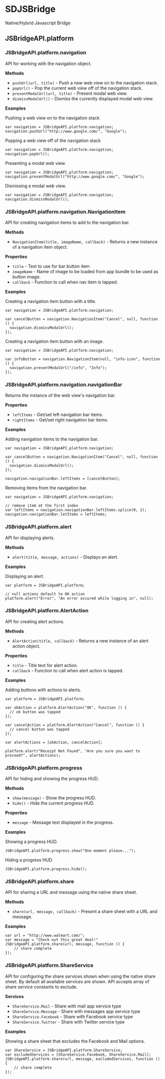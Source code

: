 SDJSBridge
==========

Native/Hybrid Javascript Bridge

## JSBridgeAPI.platform

### JSBridgeAPI.platform.navigation

API for working with the navigation object.

**Methods**

- `pushUrl(url, title)` - Push a new web view on to the navigation stack.
- `popUrl()` - Pop the current web view off of the navigation stack.
- `presentModalUrl(url, title)` - Present modal web view.
- `dismissModalUrl()` - Dismiss the currently displayed modal web view.

**Examples**

Pushing a web view on to the navigation stack

```
var navigation = JSBridgeAPI.platform.navigation;
navigation.pushUrl("http://www.google.com/", "Google");
```

Popping a web view off of the navigation stack

```
var navigation = JSBridgeAPI.platform.navigation;
navigation.popUrl();
```

Presenting a modal web view.

```
var navigation = JSBridgeAPI.platform.navigation;
navigation.presentModalUrl("http://www.google.com/", "Google");
```

Dismissing a modal web view.

```
var navigation = JSBridgeAPI.platform.navigation;
navigation.dismissModalUrl();
```

### JSBridgeAPI.platform.navigation.NavigationItem

API for creating navigation items to add to the navigation bar.

**Methods**

- `NavigationItem(title, imageName, callback)` - Returns a new instance of a navigation item object. 

**Properties**

- `title` - Text to use for bar button item
- `imageName` - Name of image to be loaded from app bundle to be used as button image.
- `callback` - Function to call when nav item is tapped.

**Examples**

Creating a navigation item button with a title.

```
var navigation = JSBridgeAPI.platform.navigation;

var cancelButton = navigation.NavigationItem("Cancel", null, function () {
  navigation.dismissModalUrl();
});

```

Creating a navigation item button with an image.

```
var navigation = JSBridgeAPI.platform.navigation;

var infoButton = navigation.NavigationItem(null, "info-icon", function () {
  navigation.presentModalUrl("/info", "Info");
});

```

### JSBridgeAPI.platform.navigation.navigationBar

Returns the instance of the web view's navigation bar.

**Properties**

- `leftItems` - Get/set left navigation bar items.
- `rightItems` - Get/set right navigation bar items.

**Examples**

Adding navigation items to the navigation bar.

```
var navigation = JSBridgeAPI.platform.navigation;

var cancelButton = navigation.NavigationItem("Cancel", null, function () {
  navigation.dismissModalUrl();
});

navigation.navigationBar.leftItems = [cancelButton];
```

Removing items from the navigation bar.

```
var navigation = JSBridgeAPI.platform.navigation;

// remove item at the first index
var leftItems = navigation.navigationBar.leftItems.splice(0, 1);
navigation.navigationBar.letItems = leftItems;
```

### JSBridgeAPI.platform.alert

API for displaying alerts.

**Methods**

- `alert(title, message, actions)` - Displays an alert.

**Examples**

Displaying an alert.

```
var platform = JSBridgeAPI.platform;

// null actions default to OK action
platform.alert("Error", "An error occured while logging in", null);
```

### JSBridgeAPI.platform.AlertAction

API for creating alert actions.

**Methods**

- `AlertAction(title, callback)` - Returns a new instance of an alert action object.

**Properties**

- `title` - Title text for alert action.
- `callback` - Function to call when alert action is tapped.

**Examples**

Adding buttons with actions to alerts.

```
var platform = JSBridgeAPI.platform;

var okAction = platform.AlertAction("OK", function () {
  // ok button was tapped
});

var cancelAction = platform.AlertAction("Cancel", function () {
  // cancel button was tapped
});

var alertActions = [okAction, cancelAction];

platform.alert("Receipt Not Found", "Are you sure you want to proceed?", alertActions);
```

### JSBridgeAPI.platform.progress

API for hiding and showing the progress HUD.

**Methods**

- `show(message)` - Show the progress HUD.
- `hide()` - Hide the current progress HUD.

**Properties**

- `message` - Message text displayed in the progress.

**Examples**

Showing a progress HUD.

```
JSBridgeAPI.platform.progress.show("One moment please...");
```

Hiding a progress HUD.

```
JSBridgeAPI.platform.progress.hide();
```

### JSBridgeAPI.platform.share

API for sharing a URL and message using the native share sheet.


**Methods**

- `share(url, message, callback)` - Present a share sheet with a URL and message.

**Examples**

```
var url = "http://www.walmart.com/";
var message = "Check out this great deal!"
JSBridgeAPI.platform.share(url, message, function () {
    // share complete
});
```

### JSBridgeAPI.platform.ShareService

API for configuring the share services shown when using the native share sheet. By default all available services are shown. API accepts array of share service constants to exclude.

**Services**

- `ShareService.Mail` - Share with mail app service type
- `ShareService.Message` - Share with messages app service type
- `ShareService.Facebook` - Share with Facebook service type
- `ShareService.Twitter` - Share with Twitter service type

**Examples**

Showing a share sheet that excludes the Facebook and Mail options.

```
var ShareService = JSBridgeAPI.platform.ShareService;
var excludedServices = [ShareService.Facebook, ShareService.Mail];
JSBridgeAPI.platform.share(url, message, excludedServices, function () {
    // share complete
});
```